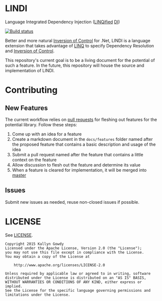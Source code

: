 # LINDI
Language Integrated Dependency Injection ([LINQified][linq] [DI][di])

[![Build status](https://ci.appveyor.com/api/projects/status/hkrqe6rakd7kuqbp/branch/master?svg=true&passingText=master%20|%20Passing&pendingText=master%20|%20Pending&failingText=master%20|%20Failing)](https://ci.appveyor.com/project/KallynGowdy/lindi/branch/master)

Better and more natural [Inversion of Control][ioc] for .Net, LINDI is a language extension that takes advantage of [LINQ][linq] to specify Dependency Resolution and [Inversion of Control][ioc].

This repository's current goal is to be a living document for the potential of such a feature. In the future, this repository will house the source and implementation of LINDI.

# Contributing
## New Features
The current workflow relies on [pull requests][pull-request] for fleshing out features for the potential library. Follow these steps:

1. Come up with an idea for a feature
2. Create a markdown document in the `docs/features` folder named after the proposed feature that contains a basic description and usage of the idea
3. Submit a pull request named after the feature that contains a little context on the feature
4. Allow discussion to flesh out the feature and determine its value
5. When a feature is cleared for implementation, it will be merged into [master][master-branch]

## Issues
Submit new issues as needed, reuse non-closed issues if possible.

# LICENSE
See [LICENSE][license].

    Copyright 2015 Kallyn Gowdy
    Licensed under the Apache License, Version 2.0 (the "License");
    you may not use this file except in compliance with the License.
    You may obtain a copy of the License at

        http://www.apache.org/licenses/LICENSE-2.0

    Unless required by applicable law or agreed to in writing, software
    distributed under the License is distributed on an "AS IS" BASIS,
    WITHOUT WARRANTIES OR CONDITIONS OF ANY KIND, either express or implied.
    See the License for the specific language governing permissions and
    limitations under the License.


[di]: http://en.wikipedia.org/wiki/Dependency_injection
[linq]: https://msdn.microsoft.com/en-us/library/bb397926.aspx
[ioc]: http://en.wikipedia.org/wiki/Inversion_of_control
[pull-request]: https://help.github.com/articles/using-pull-requests/
[master-branch]: https://github.com/KallynGowdy/LINDI/tree/master
[license]: https://raw.githubusercontent.com/KallynGowdy/LINDI/master/LICENSE 
